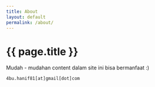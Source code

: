 ```yaml
---
title: About
layout: default
permalink: /about/
---
```


# {{ page.title }}

Mudah - mudahan content dalam site ini bisa bermanfaat :) 

`4bu.hanif81[at]gmail[dot]com`
